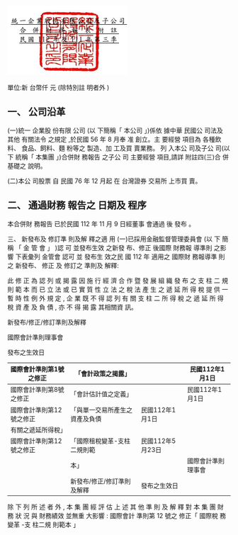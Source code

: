 

![0_image_0.png](0_image_0.png)

單位:新 台幣仟 元 (除特別註 明者外 )

## 一、 公司沿革

(一)統一 企業股 份有限 公司 (以 下簡稱「 本公司 」)係依 據中華 民國公 司法及 其他 有關法令 之規定 ,於民國 56 年 8 月奉 准 創立。主 要經營 項目為 各種飲 料、 食品、飼料、麵 粉等之 製造、加 工及買 賣業務。 列 入本公 司及子公 司(以 下 統稱「 本集團 」)合併財 務報告 之子公 司 主要經營 項目,請詳 附註四(三)合 併基礎之 說明。

(二)本公 司股票 自 民國 76 年 12 月起 在 台灣證券 交易所 上市買 賣。

## 二、 通過財務 報告之 日期及 程序

本合併財 務報告 已於民國 112 年 11 月 9 日經董事 會通過 後 發布 。

三、 新發布及 修訂準 則及解 釋之適 用
(一)已採用金融監督管理委員會 (以 下 簡 稱 「 金 管 會 」 )認 可 並發布生效 之新發 布、修正 後國際 財務報 導準則 之影響 下表彙列 金管會 認可 並 發布生 效之民 國 112 年 適用之 國際財 務報導準 則之 新發布、 修正 及 修訂之 準則及 解釋:

此 修 正 為 認 列 或 揭 露 因 施 行 經 濟 合 作 暨 發 展 組 織 發 布 之 支 柱 二 規 則 範 本 而 已 立 法 或 已 實 質 性 立 法 之 稅 法 產 生 之 遞 延 所 得 稅 提 供 一 暫 時 性 例 外 規 定 , 企 業 既 不 得 認 列 有 關 支 柱 二 所 得 稅 之 遞 延 所 得 稅 資 產 及 負 債 , 亦 不 得 揭 露 其相關資 訊。

 新發布/修正/修訂準則及解釋

 國際會計準則理事會

發布之生效日

| 國際會計準則第1號之修正   | 「會計政策之揭露」             |                  | 民國112年1月1日    |
|---------------------------|--------------------------------|------------------|--------------------|
| 國際會計準則第8號之修正   | 「會計估計值之定義」           |                  | 民國112年1月1日    |
| 國際會計準則第12號之修正  | 「與單一交易所產生之資產及負債 | 民國112年1月1日  |                    |
| 有關之遞延所得稅」        |                                |                  |                    |
| 國際會計準則第12號之修正  | 「國際租稅變革-支柱二規則範   | 民國112年5月23日 |                    |
|                           | 本」                           |                  | 國際會計準則理事會 |
|                           | 新發布/修正/修訂準則及解釋     | 發布之生效日     |                    |

除 下 列 所 述 者 外 , 本 集 團 經 評 估 上 述 其 他 準 則 及 解 釋 對 本 集 團 財 務 狀 況 與 財務績效 並無重 大影響 : 國際會計 準則第 12 號之 修正「 國際稅 務 變革 -支 柱二規 則範本 」